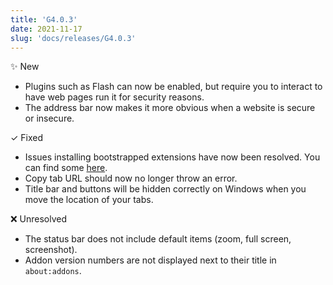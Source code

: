 ```yaml
---
title: 'G4.0.3'
date: 2021-11-17
slug: 'docs/releases/G4.0.3'
---
```


✨ New

- Plugins such as Flash can now be enabled, but require you to interact to have web pages run it for security reasons.
- The address bar now makes it more obvious when a website is secure or insecure.

✓ Fixed

- Issues installing bootstrapped extensions have now been resolved. You can find some [here](https://github.com/xiaoxiaoflood/firefox-scripts/tree/master/extensions).
- Copy tab URL should now no longer throw an error.
- Title bar and buttons will be hidden correctly on Windows when you move the location of your tabs.

❌ Unresolved

- The status bar does not include default items (zoom, full screen, screenshot).
- Addon version numbers are not displayed next to their title in `about:addons`.
